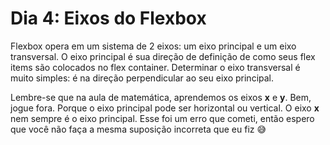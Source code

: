 # Dia 4: Eixos do Flexbox

Flexbox opera em um sistema de 2 eixos: um eixo principal e um eixo transversal. O eixo principal é sua direção de definição de como seus flex items são colocados no flex container. Determinar o eixo transversal é muito simples: é na direção perpendicular ao seu eixo principal.

Lembre-se que na aula de matemática, aprendemos os eixos **x** e **y**. Bem, jogue fora. Porque o eixo principal pode ser horizontal ou vertical. O eixo **x** nem sempre é o eixo principal. Esse foi um erro que cometi, então espero que você não faça a mesma suposição incorreta que eu fiz 😅
